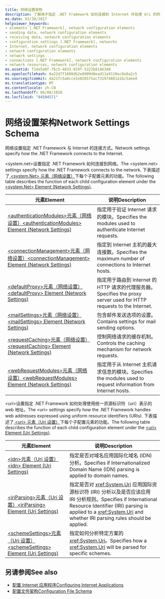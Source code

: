 ```yaml
---
title: 网络设置架构
description: 了解用于指定 .NET Framework 如何连接到 Internet 并处理 Uri 的网络设置的架构。
ms.date: 03/30/2017
helpviewer_keywords:
- elements [.NET Framework], network configuration elements
- sending data, network configuration elements
- receiving data, network configuration elements
- configuration settings [.NET Framework], networks
- Internet, network configuration elements
- network configuration elements
- network settings
- connections [.NET Framework], network configuration elements
- network resources, network configuration elements
ms.assetid: f1de5a0f-76c5-4833-819f-5222b8146340
ms.openlocfilehash: 6a22d7f1608db2e8909d0ead11e9110ec8a8a2c5
ms.sourcegitcommit: da21fc5a8cce1e028575acf31974681a1bc5aeed
ms.translationtype: MT
ms.contentlocale: zh-CN
ms.lasthandoff: 06/08/2020
ms.locfileid: "84504571"
---
```

# <a name="network-settings-schema"></a><span data-ttu-id="88506-103">网络设置架构</span><span class="sxs-lookup"><span data-stu-id="88506-103">Network Settings Schema</span></span>
<span data-ttu-id="88506-104">网络设置指定 .NET Framework 与 Internet 的连接方式。</span><span class="sxs-lookup"><span data-stu-id="88506-104">Network settings specify how the .NET Framework connects to the Internet.</span></span>

<span data-ttu-id="88506-105">\<system.net>设置指定 .NET Framework 如何连接到网络。</span><span class="sxs-lookup"><span data-stu-id="88506-105">The \<system.net> settings specify how the .NET Framework connects to the network.</span></span> <span data-ttu-id="88506-106">下表描述了[ \<system.Net> 元素（网络设置）](system-net-element-network-settings.md)下每个子配置元素的功能。</span><span class="sxs-lookup"><span data-stu-id="88506-106">The following table describes the function of each child configuration element under the [\<system.Net> Element (Network Settings)](system-net-element-network-settings.md).</span></span>  
  
|<span data-ttu-id="88506-107">元素</span><span class="sxs-lookup"><span data-stu-id="88506-107">Element</span></span>|<span data-ttu-id="88506-108">说明</span><span class="sxs-lookup"><span data-stu-id="88506-108">Description</span></span>|  
|-------------|-----------------|  
|[<span data-ttu-id="88506-109">\<authenticationModules>元素（网络设置）</span><span class="sxs-lookup"><span data-stu-id="88506-109">\<authenticationModules> Element (Network Settings)</span></span>](authenticationmodules-element-network-settings.md)|<span data-ttu-id="88506-110">指定用于验证 Internet 请求的模块。</span><span class="sxs-lookup"><span data-stu-id="88506-110">Specifies the modules used to authenticate Internet requests.</span></span>|  
|[<span data-ttu-id="88506-111">\<connectionManagement>元素（网络设置）</span><span class="sxs-lookup"><span data-stu-id="88506-111">\<connectionManagement> Element (Network Settings)</span></span>](connectionmanagement-element-network-settings.md)|<span data-ttu-id="88506-112">指定到 Internet 主机的最大连接数。</span><span class="sxs-lookup"><span data-stu-id="88506-112">Specifies the maximum number of connections to Internet hosts.</span></span>|  
|[<span data-ttu-id="88506-113">\<defaultProxy>元素（网络设置）</span><span class="sxs-lookup"><span data-stu-id="88506-113">\<defaultProxy> Element (Network Settings)</span></span>](defaultproxy-element-network-settings.md)|<span data-ttu-id="88506-114">指定用于路由到 Internet 的 HTTP 请求的代理服务器。</span><span class="sxs-lookup"><span data-stu-id="88506-114">Specifies the proxy server used for HTTP requests to the Internet.</span></span>|  
|[<span data-ttu-id="88506-115">\<mailSettings>元素（网络设置）</span><span class="sxs-lookup"><span data-stu-id="88506-115">\<mailSettings> Element (Network Settings)</span></span>](mailsettings-element-network-settings.md)|<span data-ttu-id="88506-116">包含邮件发送选项的设置。</span><span class="sxs-lookup"><span data-stu-id="88506-116">Contains settings for mail sending options.</span></span>|  
|[<span data-ttu-id="88506-117">\<requestCaching>元素（网络设置）</span><span class="sxs-lookup"><span data-stu-id="88506-117">\<requestCaching> Element (Network Settings)</span></span>](requestcaching-element-network-settings.md)|<span data-ttu-id="88506-118">控制网络请求的缓存机制。</span><span class="sxs-lookup"><span data-stu-id="88506-118">Controls the caching mechanism for network requests.</span></span>|  
|[<span data-ttu-id="88506-119">\<webRequestModules>元素（网络设置）</span><span class="sxs-lookup"><span data-stu-id="88506-119">\<webRequestModules> Element (Network Settings)</span></span>](webrequestmodules-element-network-settings.md)|<span data-ttu-id="88506-120">指定用于从 Internet 主机请求信息的模块。</span><span class="sxs-lookup"><span data-stu-id="88506-120">Specifies the modules used to request information from Internet hosts.</span></span>|  
  
<span data-ttu-id="88506-121">\<uri>设置指定 .NET Framework 如何处理使用统一资源标识符（uri）表示的 web 地址。</span><span class="sxs-lookup"><span data-stu-id="88506-121">The \<uri> settings specify how the .NET Framework handles web addresses expressed using uniform resource identifiers (URIs).</span></span> <span data-ttu-id="88506-122">下表描述了[ \<uri> 元素（Uri 设置）](uri-element-uri-settings.md)下每个子配置元素的功能。</span><span class="sxs-lookup"><span data-stu-id="88506-122">The following table describes the function of each child configuration element under the [\<uri> Element (Uri Settings)](uri-element-uri-settings.md).</span></span>  
  
|<span data-ttu-id="88506-123">元素</span><span class="sxs-lookup"><span data-stu-id="88506-123">Element</span></span>|<span data-ttu-id="88506-124">说明</span><span class="sxs-lookup"><span data-stu-id="88506-124">Description</span></span>|  
|-------------|-----------------|  
|[<span data-ttu-id="88506-125">\<idn>元素（Uri 设置）</span><span class="sxs-lookup"><span data-stu-id="88506-125">\<idn> Element (Uri Settings)</span></span>](idn-element-uri-settings.md)|<span data-ttu-id="88506-126">指定是否对域名应用国际化域名 (IDN) 分析。</span><span class="sxs-lookup"><span data-stu-id="88506-126">Specifies if Internationalized Domain Name (IDN) parsing is applied to domain names.</span></span>|  
|[<span data-ttu-id="88506-127">\<iriParsing>元素（Uri 设置）</span><span class="sxs-lookup"><span data-stu-id="88506-127">\<iriParsing> Element (Uri Settings)</span></span>](iriparsing-element-uri-settings.md)|<span data-ttu-id="88506-128">指定是否对 <xref:System.Uri> 应用国际资源标识符 (IRI) 分析以及是否应该应用 IRI 分析规则。</span><span class="sxs-lookup"><span data-stu-id="88506-128">Specifies if International Resource Identifier (IRI) parsing is applied to a <xref:System.Uri> and whether IRI parsing rules should be applied.</span></span>|  
|[<span data-ttu-id="88506-129">\<schemeSettings>元素（Uri 设置）</span><span class="sxs-lookup"><span data-stu-id="88506-129">\<schemeSettings> Element (Uri Settings)</span></span>](schemesettings-element-uri-settings.md)|<span data-ttu-id="88506-130">指定如何分析特定方案的 <xref:System.Uri>。</span><span class="sxs-lookup"><span data-stu-id="88506-130">Specifies how a <xref:System.Uri> will be parsed for specific schemes.</span></span>|  
  
## <a name="see-also"></a><span data-ttu-id="88506-131">另请参阅</span><span class="sxs-lookup"><span data-stu-id="88506-131">See also</span></span>

- [<span data-ttu-id="88506-132">配置 Internet 应用程序</span><span class="sxs-lookup"><span data-stu-id="88506-132">Configuring Internet Applications</span></span>](../../../network-programming/configuring-internet-applications.md)
- [<span data-ttu-id="88506-133">配置文件架构</span><span class="sxs-lookup"><span data-stu-id="88506-133">Configuration File Schema</span></span>](../index.md)
